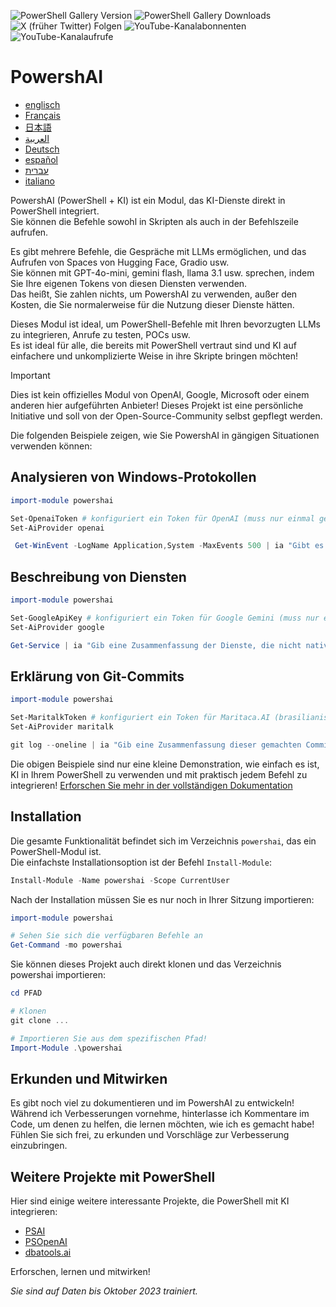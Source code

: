 ﻿![PowerShell Gallery Version](https://img.shields.io/powershellgallery/v/powershai)
![PowerShell Gallery Downloads](https://img.shields.io/powershellgallery/dt/powershai)
![X (früher Twitter) Folgen](https://img.shields.io/twitter/follow/iatalking)
![YouTube-Kanalabonnenten](https://img.shields.io/youtube/channel/subscribers/UCtNVhWslzx_yjbIX8JIYang)
![YouTube-Kanalaufrufe](https://img.shields.io/youtube/channel/views/UCtNVhWslzx_yjbIX8JIYang)


# PowershAI

* [englisch](/docs/en-US/START-README.md)
* [Français](/docs/fr-FR/START-README.md)
* [日本語](/docs/ja-JP/START-README.md)
* [العربية](/docs/ar-SA/START-README.md)
* [Deutsch](/docs/de-DE/START-README.md)
* [español](/docs/es-ES/START-README.md)
* [עברית](/docs/he-IL/START-README.md)
* [italiano](/docs/it-IT/START-README.md)

PowershAI (PowerShell + KI) ist ein Modul, das KI-Dienste direkt in PowerShell integriert.  
Sie können die Befehle sowohl in Skripten als auch in der Befehlszeile aufrufen.  

Es gibt mehrere Befehle, die Gespräche mit LLMs ermöglichen, und das Aufrufen von Spaces von Hugging Face, Gradio usw.  
Sie können mit GPT-4o-mini, gemini flash, llama 3.1 usw. sprechen, indem Sie Ihre eigenen Tokens von diesen Diensten verwenden.  
Das heißt, Sie zahlen nichts, um PowershAI zu verwenden, außer den Kosten, die Sie normalerweise für die Nutzung dieser Dienste hätten.  

Dieses Modul ist ideal, um PowerShell-Befehle mit Ihren bevorzugten LLMs zu integrieren, Anrufe zu testen, POCs usw.  
Es ist ideal für alle, die bereits mit PowerShell vertraut sind und KI auf einfachere und unkomplizierte Weise in ihre Skripte bringen möchten!

> [!IMPORTANT]
> Dies ist kein offizielles Modul von OpenAI, Google, Microsoft oder einem anderen hier aufgeführten Anbieter!
> Dieses Projekt ist eine persönliche Initiative und soll von der Open-Source-Community selbst gepflegt werden.


Die folgenden Beispiele zeigen, wie Sie PowershAI in gängigen Situationen verwenden können:

## Analysieren von Windows-Protokollen 
```powershell 
import-module powershai 

Set-OpenaiToken # konfiguriert ein Token für OpenAI (muss nur einmal gemacht werden)
Set-AiProvider openai 

 Get-WinEvent -LogName Application,System -MaxEvents 500 | ia "Gibt es ein wichtiges Ereignis?"
```

## Beschreibung von Diensten 
```powershell 
import-module powershai 

Set-GoogleApiKey # konfiguriert ein Token für Google Gemini (muss nur einmal gemacht werden)
Set-AiProvider google

Get-Service | ia "Gib eine Zusammenfassung der Dienste, die nicht nativ zu Windows sind und ein Risiko darstellen könnten"
```

## Erklärung von Git-Commits 
```powershell 
import-module powershai 

Set-MaritalkToken # konfiguriert ein Token für Maritaca.AI (brasilianisches LLM)
Set-AiProvider maritalk

git log --oneline | ia "Gib eine Zusammenfassung dieser gemachten Commits"
```


Die obigen Beispiele sind nur eine kleine Demonstration, wie einfach es ist, KI in Ihrem PowerShell zu verwenden und mit praktisch jedem Befehl zu integrieren!
[Erforschen Sie mehr in der vollständigen Dokumentation](/docs/de-DE)

## Installation

Die gesamte Funktionalität befindet sich im Verzeichnis `powershai`, das ein PowerShell-Modul ist.  
Die einfachste Installationsoption ist der Befehl `Install-Module`:

```powershell
Install-Module -Name powershai -Scope CurrentUser
```

Nach der Installation müssen Sie es nur noch in Ihrer Sitzung importieren:

```powershell
import-module powershai

# Sehen Sie sich die verfügbaren Befehle an
Get-Command -mo powershai
```

Sie können dieses Projekt auch direkt klonen und das Verzeichnis powershai importieren:

```powershell
cd PFAD

# Klonen
git clone ...

# Importieren Sie aus dem spezifischen Pfad!
Import-Module .\powershai
```

## Erkunden und Mitwirken

Es gibt noch viel zu dokumentieren und im PowershAI zu entwickeln!  
Während ich Verbesserungen vornehme, hinterlasse ich Kommentare im Code, um denen zu helfen, die lernen möchten, wie ich es gemacht habe!  
Fühlen Sie sich frei, zu erkunden und Vorschläge zur Verbesserung einzubringen.

## Weitere Projekte mit PowerShell

Hier sind einige weitere interessante Projekte, die PowerShell mit KI integrieren:

- [PSAI](https://github.com/dfinke/PSAI)
- [PSOpenAI](https://github.com/mkht/PSOpenAI)
- [dbatools.ai](https://github.com/potatoqualitee/dbatools.ai)

Erforschen, lernen und mitwirken!


<!--PowershaiAiDocBlockStart-->
_Sie sind auf Daten bis Oktober 2023 trainiert._
<!--PowershaiAiDocBlockEnd-->
